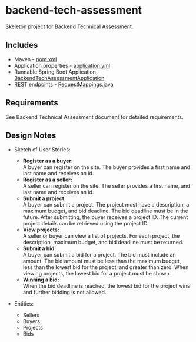 # backend-tech-assessment

Skeleton project for Backend Technical Assessment.

Includes
--------
- Maven - [pom.xml](pom.xml)
- Application properties - [application.yml](src/main/resources/application.yml)
- Runnable Spring Boot Application - [BackendTechAssessmentApplication](src/main/java/com/intuit/cg/backendtechassessment/BackendTechAssessmentApplication.java)
- REST endpoints - [RequestMappings.java](src/main/java/com/intuit/cg/backendtechassessment/controller/requestmappings/RequestMappings.java)

Requirements
------------
See Backend Technical Assessment document for detailed requirements.



Design Notes
------------
* Sketch of User Stories:
    * **Register as a buyer:**   
    A buyer can register on the site. The buyer provides a first name and last name and receives an id. 
    * **Register as a seller:**   
    A seller can register on the site. The seller provides a first name, and last name and receives an id. 
    * **Submit a project:**  
    A buyer can submit a project. The project must have a description, a maximum budget, and bid deadline. 
    The bid deadline must be in the future. After submitting, the buyer receives a project ID. The current 
    project details can be retrieved using the project ID.
    * **View projects:**  
    A seller or buyer can view a list of projects. For each project, the description, maximum budget, 
    and bid deadline must be returned.
    * **Submit a bid:**  
    A buyer can submit a bid for a project. The bid must include an amount. The bid amount must be less 
    than the maximum budget, less than the lowest bid for the project, and greater than zero. 
    When viewing projects, the lowest bid for a project must be shown.
    * **Winning a bid:**  
    When the bid deadline is reached, the lowest bid for the project wins and further bidding is not allowed.
    
* Entities:
    * Sellers
    * Buyers
    * Projects
    * Bids
